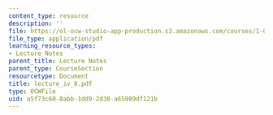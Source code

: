 ```yaml
---
content_type: resource
description: ''
file: https://ol-ocw-studio-app-production.s3.amazonaws.com/courses/1-033-mechanics-of-material-systems-an-energy-approach-fall-2003/a5f73c608abb1dd92d38a65989df121b_lecture_iv_8.pdf
file_type: application/pdf
learning_resource_types:
- Lecture Notes
parent_title: Lecture Notes
parent_type: CourseSection
resourcetype: Document
title: lecture_iv_8.pdf
type: OCWFile
uid: a5f73c60-8abb-1dd9-2d38-a65989df121b
---
```

